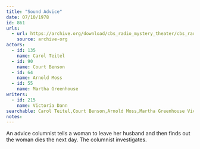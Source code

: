 ```yaml
---
title: "Sound Advice"
date: 07/10/1978
id: 861
urls: 
  - url: https://archive.org/download/cbs_radio_mystery_theater/cbs_radio_mystery_theater-0851-0900.zip/cbs_radio_mystery_theater-0851-0900%2Fcbsrmt_0861_sound_advice.mp3
    source: archive-org
actors:  
  - id: 135
    name: Carol Teitel  
  - id: 90
    name: Court Benson  
  - id: 64
    name: Arnold Moss  
  - id: 55
    name: Martha Greenhouse
writers:  
  - id: 215
    name: Victoria Dann
searchable: Carol Teitel,Court Benson,Arnold Moss,Martha Greenhouse Victoria Dann
notes:  
---
```

An advice columnist tells a woman to leave her husband and then finds out the woman dies the next day. The columnist investigates.